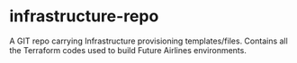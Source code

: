 # infrastructure-repo
A GIT repo carrying Infrastructure provisioning templates/files. Contains all the Terraform codes used to build Future Airlines environments.
